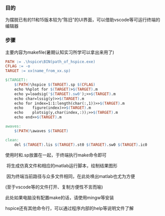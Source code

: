 ### 目的

为摆脱已有的11和15版本较为“陈旧”的UI界面，可以借助vscode等可运行终端的编辑器

### 步骤

主要内容为makefile(暑期认知实习所学可以拿出来用了)

```makefile
PATH := .\hspice\BIN(path_of_hspice.exe)
CFLAG := -o
TARGET := xx(name_from_xx.sp)

$(TARGET):
	$(PATH)\hspice $(TARGET).sp $(CFLAG)
	echo %%plot for $(TARGET)>$(TARGET).m
	echo y=loadsig('$(TARGET).sw0');>>$(TARGET).m
	echo char=lssig(y)>>$(TARGET).m
	echo for index=1:1:length(char(:,1))>>$(TARGET).m
	echo 	figure(index)>>$(TARGET).m
	echo 	plotsig(y,char(index,:));>>$(TARGET).m
	echo end>>$(TARGET).m

awaves:
	$(PATH)\awaves $(TARGET)

clean:
	del $(TARGET).lis $(TARGET).st0 $(TARGET).sw0 $(TARGET).ic0
```

使用时和.sp放置在一起，于终端执行make命令即可

​	将生成仿真文件和相应的matlab运行脚本，绘制结果图形

​	因为终端当前路径与众多文件相同，在此处唤出matlab也尤为方便

(至于vscode等的文件打开、复制方便性不言而喻)

此处如果电脑没有配置make的话，请使用mingw等安装

hspice还有其他命令行，可以通过程序内部的help等说明文件了解